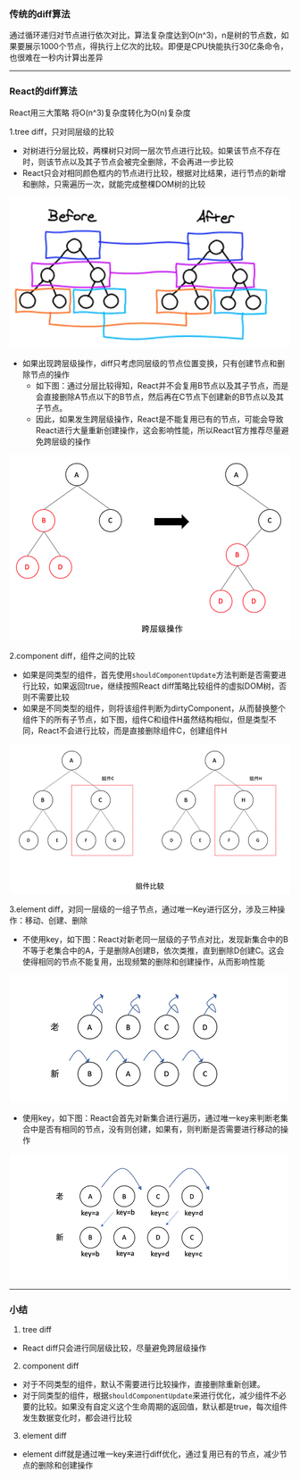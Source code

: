 ### 传统的diff算法
通过循环递归对节点进行依次对比，算法复杂度达到O(n^3)，n是树的节点数，如果要展示1000个节点，得执行上亿次的比较。即便是CPU快能执行30亿条命令，也很难在一秒内计算出差异

---

### React的diff算法
React用三大策略 将O(n^3)复杂度转化为O(n)复杂度

1.tree diff，只对同层级的比较
 + 对树进行分层比较，两棵树只对同一层次节点进行比较。如果该节点不存在时，则该节点以及其子节点会被完全删除，不会再进一步比较
 + React只会对相同颜色框内的节点进行比较，根据对比结果，进行节点的新增和删除，只需遍历一次，就能完成整棵DOM树的比较

  ![](https://raw.githubusercontent.com/superwtt/MyFileRepository/main/image/React/diff同级比较.png)

 + 如果出现跨层级操作，diff只考虑同层级的节点位置变换，只有创建节点和删除节点的操作
   + 如下图：通过分层比较得知，React并不会复用B节点以及其子节点，而是会直接删除A节点以下的B节点，然后再在C节点下创建新的B节点以及其子节点。
   + 因此，如果发生跨层级操作，React是不能复用已有的节点，可能会导致React进行大量重新创建操作，这会影响性能，所以React官方推荐尽量避免跨层级的操作

 ![](https://raw.githubusercontent.com/superwtt/MyFileRepository/main/image/React/diff跨层级.png)

2.component diff，组件之间的比较
 + 如果是同类型的组件，首先使用`shouldComponentUpdate`方法判断是否需要进行比较，如果返回true，继续按照React diff策略比较组件的虚拟DOM树，否则不需要比较
 + 如果是不同类型的组件，则将该组件判断为dirtyComponent，从而替换整个组件下的所有子节点，如下图，组件C和组件H虽然结构相似，但是类型不同，React不会进行比较，而是直接删除组件C，创建组件H

![](https://raw.githubusercontent.com/superwtt/MyFileRepository/main/image/React/不同类型组件.jpg)


3.element diff，对同一层级的一组子节点，通过唯一Key进行区分，涉及三种操作：移动、创建、删除
 + 不使用key，如下图：React对新老同一层级的子节点对比，发现新集合中的B不等于老集合中的A，于是删除A创建B，依次类推，直到删除D创建C。这会使得相同的节点不能复用，出现频繁的删除和创建操作，从而影响性能

 ![](https://raw.githubusercontent.com/superwtt/MyFileRepository/main/image/React/不使用key.png)

 + 使用key，如下图：React会首先对新集合进行遍历，通过唯一key来判断老集合中是否有相同的节点，没有则创建，如果有，则判断是否需要进行移动的操作

  ![](https://raw.githubusercontent.com/superwtt/MyFileRepository/main/image/React/使用key.png)

  ---

  ### 小结
  1. tree diff
  + React diff只会进行同层级比较，尽量避免跨层级操作
  2. component diff
   + 对于不同类型的组件，默认不需要进行比较操作，直接删除重新创建。
   + 对于同类型的组件，根据`shouldComponentUpdate`来进行优化，减少组件不必要的比较。如果没有自定义这个生命周期的返回值，默认都是true，每次组件发生数据变化时，都会进行比较
  3. element diff
   + element diff就是通过唯一key来进行diff优化，通过复用已有的节点，减少节点的删除和创建操作  

